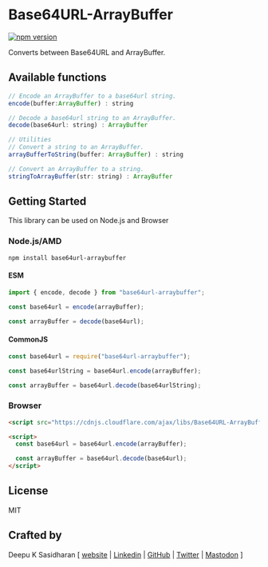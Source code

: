 # Base64URL-ArrayBuffer

[![npm version](https://badge.fury.io/js/base64url-arraybuffer.svg)](https://badge.fury.io/js/base64url-arraybuffer)

Converts between Base64URL and ArrayBuffer.

## Available functions

```javascript
// Encode an ArrayBuffer to a base64url string.
encode(buffer:ArrayBuffer) : string

// Decode a base64url string to an ArrayBuffer.
decode(base64url: string) : ArrayBuffer

// Utilities
// Convert a string to an ArrayBuffer.
arrayBufferToString(buffer: ArrayBuffer) : string

// Convert an ArrayBuffer to a string.
stringToArrayBuffer(str: string) : ArrayBuffer
```

## Getting Started

This library can be used on Node.js and Browser

### Node.js/AMD

```shell
npm install base64url-arraybuffer
```

#### ESM

```javascript
import { encode, decode } from "base64url-arraybuffer";

const base64url = encode(arrayBuffer);

const arrayBuffer = decode(base64url);
```

#### CommonJS

```javascript
const base64url = require("base64url-arraybuffer");

const base64urlString = base64url.encode(arrayBuffer);

const arrayBuffer = base64url.decode(base64urlString);
```

### Browser

```html
<script src="https://cdnjs.cloudflare.com/ajax/libs/Base64URL-ArrayBuffer/1.1.0/main.umd.min.js"></script>

<script>
  const base64url = base64url.encode(arrayBuffer);

  const arrayBuffer = base64url.decode(base64url);
</script>
```

## License

MIT

## Crafted by

Deepu K Sasidharan [ [website](https://deepu.tech/) | [Linkedin](https://www.linkedin.com/in/deepu05) | [GitHub](https://github.com/deepu105) | [Twitter](https://twitter.com/deepu105) | [Mastodon](https://mastodon.social/@deepu105) ]
